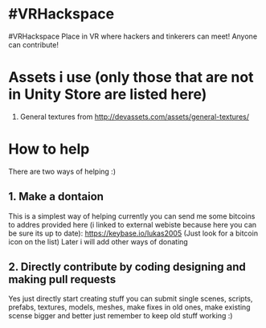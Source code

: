 
# #VRHackspace
#VRHackspace Place in VR where hackers and tinkerers can meet! Anyone can contribute!
# Assets i use (only those that are not in Unity Store are listed here)
1. General textures from http://devassets.com/assets/general-textures/
# How to help
There are two ways of helping :)
## 1. Make a dontaion
This is a simplest way of helping currently you can send me some bitcoins to addres provided here (i linked to external webiste because here you can be sure its up to date): https://keybase.io/lukas2005 (Just look for a bitcoin icon on the list)
Later i will add other ways of donating
## 2. Directly contribute by coding designing and making pull requests
Yes just directly start creating stuff you can submit single scenes, scripts, prefabs, textures, models, meshes, make fixes in old ones, make existing scense bigger and better just remember to keep old stuff working :)
